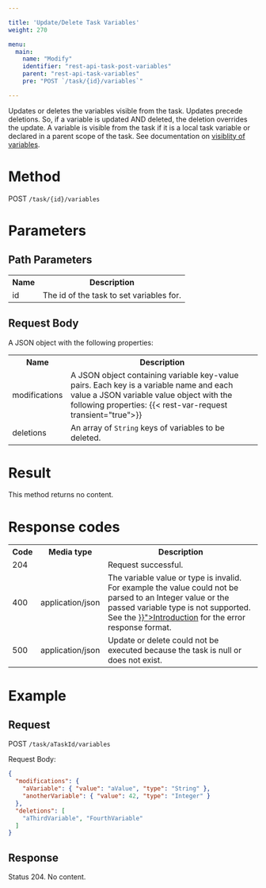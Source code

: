 ```yaml
---

title: 'Update/Delete Task Variables'
weight: 270

menu:
  main:
    name: "Modify"
    identifier: "rest-api-task-post-variables"
    parent: "rest-api-task-variables"
    pre: "POST `/task/{id}/variables`"

---
```



Updates or deletes the variables visible from the task.
Updates precede deletions. So, if a variable is updated AND deleted, the deletion overrides the update.
A variable is visible from the task if it is a local task variable or declared in a parent scope of the task. See documentation on [visiblity of variables](../../user-guide/process-engine/variables.md).


# Method

POST `/task/{id}/variables`


# Parameters

## Path Parameters

<table class="table table-striped">
  <tr>
    <th>Name</th>
    <th>Description</th>
  </tr>
  <tr>
    <td>id</td>
    <td>The id of the task to set variables for.</td>
  </tr>
</table>


## Request Body

A JSON object with the following properties:

<table class="table table-striped">
  <tr>
    <th>Name</th>
    <th>Description</th>
  </tr>
  <tr>
    <td>modifications</td>
    <td>A JSON object containing variable key-value pairs. Each key is a variable name and each value a JSON variable value object with the following properties:
    {{< rest-var-request transient="true">}}
  </tr>
  <tr>
    <td>deletions</td>
    <td>An array of <code>String</code> keys of variables to be deleted.</td>
  </tr>
</table>


# Result

This method returns no content.


# Response codes

<table class="table table-striped">
  <tr>
    <th>Code</th>
    <th>Media type</th>
    <th>Description</th>
  </tr>
  <tr>
    <td>204</td>
    <td></td>
    <td>Request successful.</td>
  </tr>
  <tr>
    <td>400</td>
    <td>application/json</td>
    <td>The variable value or type is invalid. For example the value could not be parsed to an Integer value or the passed variable type is not supported. See the <a href="../../reference/rest/overview/_index.md#error-handling" >}}">Introduction</a> for the error response format.</td>
  </tr>
  <tr>
    <td>500</td>
    <td>application/json</td>
    <td>Update or delete could not be executed because the task is null or does not exist.</td>
  </tr>
</table>

# Example

## Request

POST `/task/aTaskId/variables`

Request Body:

```json
{
  "modifications": {
    "aVariable": { "value": "aValue", "type": "String" },
    "anotherVariable": { "value": 42, "type": "Integer" }
  },
  "deletions": [
    "aThirdVariable", "FourthVariable"
  ]
}
```

## Response

Status 204. No content.
